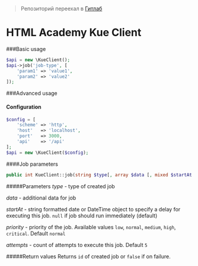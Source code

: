 > Репозиторий переехал в [Гитлаб](https://gitlab.htmlacademy.dev/dev/utils/kue-client)

HTML Academy Kue Client
============

###Basic usage
```php
$api = new \KueClient();
$api->job('job-type', [
    'param1' => 'value1',
    'param2' => 'value2'
]);
```
###Advanced usage

#### Configuration
```php
$config = [
    'scheme' => 'http',
    'host'   => 'localhost',
    'port'   => 3000,
    'api'    => '/api'
];
$api = new \KueClient($config);
```
####Job parameters
```php
public int KueClient::job(string $type[, array $data [, mixed $startAt [, string $priority [, int $attempts]]]]);
```
#####Parameters
*type* - type of created job

*data* - additional data for job

*startAt* - string formatted date or DateTime object to specify a delay for executing this job. `null` if job should run immediately (default)

*priority* - priority of the job. Available values `low`, `normal`, `medium`, `high`, `critical`. Default `normal`

*attempts* - count of attempts to execute this job. Default `5`

#####Return values
Returns `id` of created job or `false` if on failure.
